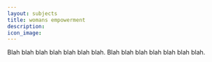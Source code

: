 ```yaml
---
layout: subjects
title: womans empowerment
description: 
icon_image:
---
```

Blah blah blah blah blah blah blah. Blah blah blah blah blah blah blah.